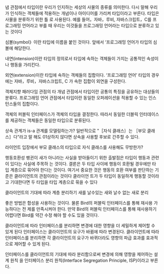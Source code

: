 
념 관점에서 타입이란 우리가 인지하는 세상의 사물의 종류를 의미한다. 다시 말해 우리가 인식하는
객체들에 적용하는 개념이나 아이디어를 가리켜 타입이라고 부른다. 타입은 사물을 분류하기 위한 틀
로 사용된다. 예를 들어，자바，루비, 자바스크립트，C를 프로그래밍 언어라고 부를 때 우리는 이것들을
프로그래밍 언어라는 타입으로 분류하고 있는 것이다

심볼(symbol》이란 타입에 이름을 붙인 것이다. 앞에서 ‘프로그래밍 언어가 타입의 심볼에 해당한다.

내연(intension)이란 타입의 정의로서 타입에 속하는 객체들이 가지는 공통적인 속성이나 행동을 가리킨다.

외연(extension)이란 타입에 속하는 객체들의 집합이다. ‘프로그래밍 언어’ 타입의 경우에는 자바，루비，자바스크립트, C
가 속한 집합이 외연을 구성한다.


객체지향 패러다임 관점의 타
개념 관점에서 타입이란 공통의 특징을 공유하는 대상들의 분류다.
프로그래밍 언어 관점에서 타입이란 동일한 오퍼레이션을 적용할 수 있는 인스턴스들의 집합이다.

객체의 퍼블릭 인터페이스가 객체의 타입을 결정한다. 따라서 동일한 더블릭 인터데이스를 제공하는 객체들은
동일한 타입으로 분류된다.

상속 관계가 is-a 관계를 모델링하는가? 일반적으로 "［자식 클래스｝는 ［부모 클래스］다"라고 말
해도 01상하지 않다면 상속을 사용할 후보로 간주할 수 있다.

라이언트 입장에서 부모 클래스의 타입으로 자식 클래스를 사용해도 무방한가?

행동호환성
팽귄이 새가 아니라는 사실을 받아들이기 위한 출발점은 타입이 행동과 관련이 있다는 사실에 주목하
는 것이다.
결론은 두 타입 사이에 행동이 호환될 경우에만 타입 계층으로 묶어야 한다는 것이다.
여기서 중요한 것은 행동의 호환 여부를 판단하는 기준은 클라이언트의 관점이라는 것이다 클라이언
트가 두 타입이 동일하게 행동할 것이라고 기대한다면 두 타입을 타입 계층으로 묶을 수 있다


클라이언트의 기대에 따라 계층 분리하기
새를 날수있는 새와 날수 없는 새로 분리

 좋은 방법은 합성을 사용하는 것이다. 물론 Bird의 퍼블릭 인터페이스를 통해 재사용 가능하다는 전
제를 만족시켜야 한다. 만약 Bird의 퍼블릭 인터페이스를 통해 재사용하기 어렵다면 Bird를 약간 수정
해야 할 수도 있을 것이다.


클라이언트에 따라 인터페이스를 분리하면 변경에 대한 영향을 더 세밀하게 제어할 수 있게 된다  인터페이스는 클라이언트의 요구가 바뀜에 따라 변경된다. 클라이언트에 따라 인터페이스를
분리하면 각 클라이언트의 요구가 바뀌더라도 영향의 파급 효과를 효과적으로 제어할 수 있게 된다.

인터페이스를 클라이언트의 기대에 따라 분리함으로써 변경에 의해 영향을 제어하는 설계 원칙
을 인터페이스 분리 원칙(Interface Segregation Principle, ISP)이라고 부른다.